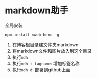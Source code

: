 # markdown助手

全局安装

`npm install mweb-hexo -g`

1. 在博客根目录建文件夹markdown
2. 将markdown文件和图片放入到这个目录
3. 执行`mdh`
4. 执行`mdh t tagname`: 增加标签名称
5. 执行`mdh d`: 部署到github上面
